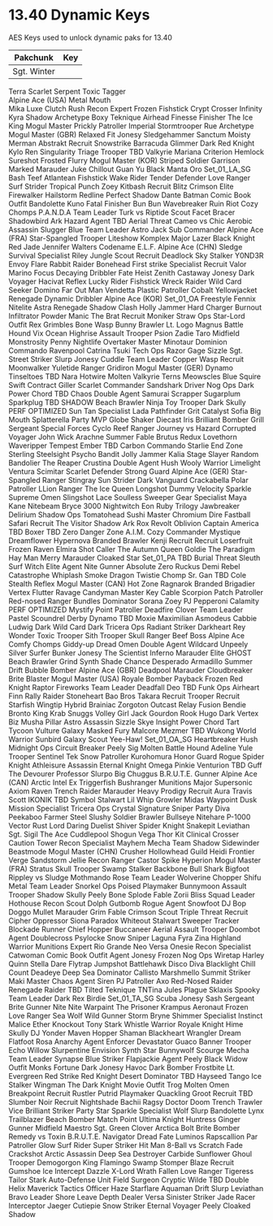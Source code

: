 # 13.40 Dynamic Keys
AES Keys used to unlock dynamic paks for 13.40

| Pakchunk          | Key                                                                   |
| ----------------- | --------------------------------------------------------------------- |
|  Sgt. Winter     
Terra
Scarlet Serpent 
Toxic Tagger    
Alpine Ace (USA)
Metal Mouth     
Mika
Luxe
Clutch
Rush
Recon Expert
Frozen Fishstick
Crypt Crosser
Infinity
Kyra
Shadow Archetype
Boxy
Teknique
Airhead
Finesse Finisher
The Ice King
Mogul Master
Prickly Patroller
Imperial Stormtrooper
Rue
Archetype
Mogul Master (GBR)
Relaxed Fit Jonesy
Sledgehammer
Sanctum
Moisty Merman
Abstrakt
Recruit
Snowstrike
Barracuda
Glimmer
Dark Red Knight
Kylo Ren
Singularity
Triage Trooper
TBD
Valkyrie
Mariana
Criterion
Hemlock
Sureshot
Frosted Flurry
Mogul Master (KOR)
Striped Soldier
Garrison
Marked Marauder
Juke
Chillout
Guan Yu
Black Manta
Oro
Set_01_LA_SG
Bash
Teef
Atlantean Fishstick
Wake Rider
Tender Defender
Love Ranger
Surf Strider
Tropical Punch Zoey
Kitbash
Recruit
Blitz
Crimson Elite
Firewalker
Hailstorm
Redline
Perfect Shadow
Dante
Batman Comic Book Outfit
Bandolette
Kuno
Fatal Finisher
Bun Bun
Wavebreaker
Ruin
Riot
Cozy Chomps
P.A.N.D.A Team Leader
Turk vs Riptide
Scout
Facet
Bracer
Shadowbird
Ark
Hazard Agent
TBD
Aerial Threat
Cameo vs Chic
Aerobic Assassin
Slugger
Blue Team Leader
Astro Jack
Sub Commander
Alpine Ace (FRA)
Star-Spangled Trooper
Liteshow
Komplex
Major Lazer
Black Knight
Red Jade
Jennifer Walters
Codename E.L.F.
Alpine Ace (CHN)
Sledge
Survival Specialist
Riley
Jungle Scout
Recruit
Deadlock
Sky Stalker
Y0ND3R
Envoy
Flare
Rabbit Raider
Bonehead
First strike Specialist
Recruit
Valor
Marino
Focus
Decaying Dribbler
Fate
Heist
Zenith
Castaway Jonesy
Dark Voyager
Hacivat
Reflex
Lucky Rider
Fishstick
Wreck Raider
Wild Card
Seeker
Domino
Far Out Man
Vendetta
Plastic Patroller
Cobalt
Yellowjacket
Renegade
Dynamic Dribbler
Alpine Ace (KOR)
Set_01_OA
Freestyle
Fennix
Nitelite
Astra
Renegade Shadow
Clash
Holly Jammer
Hard Charger
Burnout
Infiltrator
Powder
Manic
The Brat
Recruit
Moniker
Straw Ops
Star-Lord Outfit
Rex
Grimbles
Bone Wasp
Bunny Brawler
Lt. Logo
Magnus
Battle Hound
Vix
Ocean
Highrise Assault Trooper
Psion
Zadie
Taro
Midfield Monstrosity
Penny
Nightlife
Overtaker
Master Minotaur
Dominion
Commando
Ravenpool
Catrina
Tsuki
Tech Ops
Razor
Gage
Sizzle Sgt.
Street Striker
Slurp Jonesy
Cuddle Team Leader
Copper Wasp
Recruit
Moonwalker
Yuletide Ranger
Gridiron
Mogul Master (GER)
Dynamo
Tinseltoes
TBD
Nara
Hotwire
Molten Valkyrie
Terns
Meowscles
Blue Squire
Swift
Contract Giller
Scarlet Commander
Sandshark Driver
Nog Ops
Dark Power Chord
TBD
Chaos Double Agent
Samurai Scrapper
Sugarplum
Sparkplug
TBD
SHADOW Beach Brawler
Ninja
Toy Trooper
Dark Skully
PERF OPTIMIZED
Sun Tan Specialist
Lada
Pathfinder
Grit
Catalyst
Sofia
Big Mouth
Splatterella
Party MVP
Globe Shaker
Diecast
Iris
Brilliant Bomber
Grill Sergeant
Special Forces
Cyclo
Reef Ranger
Journey vs Hazard
Corrupted Voyager
John Wick
Arachne
Summer Fable
Brutus
Redux
Lovethorn
Waveripper
Tempest
Ember
TBD
Carbon Commando
Starlie
End Zone
Sterling
Steelsight
Psycho Bandit
Jolly Jammer
Kalia
Stage Slayer
Random
Bandolier
The Reaper
Crustina
Double Agent Hush
Wooly Warrior
Limelight
Ventura
Scimitar
Scarlet Defender
Strong Guard
Alpine Ace (GER)
Star-Spangled Ranger
Stingray
Sun Strider
Dark Vanguard
Crackabella
Polar Patroller
LLion
Ranger
The Ice Queen
Longshot
Dummy
Velocity
Sparkle Supreme
Omen
Slingshot
Lace
Soulless Sweeper
Gear Specialist Maya
Kane
Nitebeam
Bryce 3000
Nightwitch
Eon
Ruby
Trilogy
Jawbreaker
Delirium
Shadow Ops
Tomatohead
Sushi Master
Chromium
Dire
Fastball
Safari
Recruit
The Visitor
Shadow Ark
Rox
Revolt
Oblivion
Captain America
TBD
Boxer
TBD
Zero
Danger Zone
A.I.M.
Cozy Commander
Mystique
Dreamflower
Hypernova
Branded Brawler
Kenji
Recruit
Recruit
Loserfruit
Frozen Raven
Elmira
Shot Caller
The Autumn Queen
Goldie
The Paradigm
Hay Man
Merry Marauder
Cloaked Star
Set_01_PA
TBD
Burial Threat
Sleuth
Surf Witch
Elite Agent
Nite Gunner
Absolute Zero
Ruckus
Demi
Rebel
Catastrophe
Whiplash
Smoke Dragon
Twistie
Chomp Sr.
Gan
TBD
Cole
Stealth Reflex
Mogul Master (CAN)
Hot Zone
Ragnarok
Branded Brigadier
Vertex
Flutter
Ravage
Candyman
Master Key
Cable
Scorpion
Patch Patroller
Red-nosed Ranger
Bundles
Dominator
Sorana
Zoey
PJ Pepperoni
Calamity
PERF OPTIMIZED
Mystify
Point Patroller
Deadfire
Clover Team Leader
Pastel
Scoundrel
Derby Dynamo
TBD
Moxie
Maximilian
Asmodeus
Cabbie
Ludwig
Dark Wild Card
Dark Tricera Ops
Radiant Striker
Darkheart
Rey
Wonder
Toxic Trooper
Sith Trooper
Skull Ranger
Beef Boss
Alpine Ace
Comfy Chomps
Giddy-up
Dread Omen
Double Agent Wildcard
Unpeely
Silver Surfer
Bunker Jonesy
The Scientist
Inferno
Marauder Elite
GHOST Beach Brawler
Grind
Synth
Shade
Chance
Desperado
Armadillo
Summer Drift
Bubble Bomber
Alpine Ace (GBR)
Deadpool
Marauder
Cloudbreaker
Brite Blaster
Mogul Master (USA)
Royale Bomber
Payback
Frozen Red Knight
Raptor
Fireworks Team Leader
Deadfall
Deo
TBD
Funk Ops
Airheart
Finn
Rally Raider
Stoneheart
Bao Bros
Takara
Recruit
Trooper
Recruit
Starfish
Wingtip
Hybrid
Brainiac
Zorgoton
Outcast
Relay
Fusion
Bendie
Bronto
King Krab
Snuggs
Volley Girl
Jack Gourdon
Rook
Hugo
Dark Vertex
Biz
Musha
Pillar
Astro Assassin
Sizzle
Skye
Insight
Power Chord
Tart Tycoon
Vulture
Galaxy
Masked Fury
Malcore
Mezmer
TBD
Wukong
World Warrior
Sunbird
Galaxy Scout
Yee-Haw!
Set_01_OA_SG
Heartbreaker
Hush
Midnight Ops
Circuit Breaker
Peely
Sig
Molten Battle Hound
Adeline
Yule Trooper
Sentinel
Tek
Snow Patroller
Kurohomura
Honor Guard
Rogue Spider Knight
Athleisure Assassin
Eternal Knight
Omega
Pinkie
Venturion
TBD
Guff
The Devourer
Professor Slurpo
Big Chuggus
B.R.U.T.E. Gunner
Alpine Ace (CAN)
Arctic Intel
Ex
Triggerfish
Bushranger
Munitions Major
Supersonic
Axiom
Raven
Trench Raider
Marauder Heavy
Prodigy
Recruit
Aura
Travis Scott
IKONIK
TBD
Symbol Stalwart
Lil Whip
Growler
Midas
Waypoint
Dusk
Mission Specialist
Tricera Ops
Crystal
Signature Sniper
Party Diva
Peekaboo
Farmer Steel
Slushy Soldier
Brawler
Bullseye
Nitehare
P-1000
Vector
Rust Lord
Daring Duelist
Shiver
Spider Knight
Snakepit
Leviathan
Sgt. Sigil
The Ace
Cuddlepool
Shogun
Vega
Thor
Kit
Clinical Crosser
Caution
Tower Recon Specialist
Mayhem
Mecha Team Shadow
Sidewinder
Beastmode
Mogul Master (CHN)
Crusher
Hollowhead
Guild
Heidi
Frontier
Verge
Sandstorm
Jellie
Recon Ranger
Castor
Spike
Hyperion
Mogul Master (FRA)
Stratus
Skull Trooper
Swamp Stalker
Backbone
Bull Shark
Bigfoot
Rippley vs Sludge
Mothmando
Rose Team Leader
Wolverine
Chopper
Shifu
Metal Team Leader
Snorkel Ops
Poised Playmaker
Bunnymoon
Assault Trooper
Shadow Skully
Peely Bone
Splode
Fable
Zorii Bliss
Squad Leader
Hothouse
Recon Scout
Dolph
Gutbomb
Rogue Agent
Snowfoot
DJ Bop
Doggo
Mullet Marauder
Grim Fable
Crimson Scout
Triple Threat
Recruit
Cipher
Oppressor
Siona
Paradox
Whiteout
Stalwart Sweeper
Tracker
Blockade Runner
Chief Hopper
Buccaneer
Aerial Assault Trooper
Doombot Agent
Doublecross
Psylocke
Snow Sniper
Laguna
Fyra
Zina
Highland Warrior
Munitions Expert
Rio Grande
Neo Versa
Onesie
Recon Specialist
Catwoman Comic Book Outfit
Agent Jonesy
Frozen Nog Ops
Wiretap
Harley Quinn
Stella
Dare
Flytrap
Jumpshot
Battlehawk
Disco Diva
Blacklight
Chill Count
Deadeye
Deep Sea Dominator
Callisto
Marshmello
Summit Striker
Maki Master
Chaos Agent
Siren
PJ Patroller
Axo
Red-Nosed Raider
Renegade Raider
TBD
Tilted Teknique
TNTina
Jules
Plague
Sklaxis
Spooky Team Leader
Dark Rex
Birdie
Set_01_TA_SG
Scuba Jonesy
Sash Sergeant
Brite Gunner
Nite Nite
Warpaint
The Prisoner
Krampus
Aeronaut
Frozen Love Ranger
Sea Wolf
Wild Gunner
Storm
Bryne
Shimmer Specialist
Instinct
Malice
Ether
Knockout
Tony Stark
Whistle Warrior
Royale Knight
Hime
Skully
DJ Yonder
Maven
Hopper
Shaman
Blackheart
Wrangler
Dream
Flatfoot
Rosa
Anarchy Agent
Enforcer
Devastator
Guaco
Banner Trooper
Echo
Willow
Slurpentine
Envision
Synth Star
Bunnywolf
Scourge
Mecha Team Leader
Synapse
Blue Striker
Flapjackie
Agent Peely
Black Widow Outfit
Monks
Fortune
Dark Jonesy
Havoc
Dark Bomber
Frostbite
Lt. Evergreen
Red Strike
Red Knight
Desert Dominator
TBD
Hayseed
Tango
Ice Stalker
Wingman
The Dark Knight Movie Outfit
Trog
Molten Omen
Breakpoint
Recruit
Rustler
Putrid Playmaker
Quackling
Groot
Recruit
TBD
Slumber
Noir
Recruit
Nightshade
Bachii
Ragsy
Doctor Doom
Trench Trawler
Vice
Brilliant Striker
Party Star
Sparkle Specialist
Wolf
Slurp Bandolette
Lynx
Trailblazer
Beach Bomber
Match Point
Ultima Knight
Huntress
Ginger Gunner
Midfield Maestro
Sgt. Green Clover
Arctica
Bolt
Brite Bomber
Remedy vs Toxin
B.R.U.T.E. Navigator
Dread Fate
Luminos
Rapscallion
Par Patroller
Glow
Surf Rider
Super Striker
Hit Man
8-Ball vs Scratch
Fade
Crackshot
Arctic Assassin
Deep Sea Destroyer
Carbide
Sunflower
Ghoul Trooper
Demogorgon
King Flamingo
Swamp Stomper
Blaze
Recruit
Gumshoe
Ice Intercept
Dazzle
X-Lord
Wrath
Fallen Love Ranger
Tigeress
Tailor
Stark Auto-Defense Unit
Field Surgeon
Cryptic
Wilde
TBD
Double Helix
Maverick
Tactics Officer
Haze
Starflare
Aquaman
Drift
Slurp Leviathan
Bravo Leader
Shore Leave
Depth Dealer
Versa
Sinister Striker
Jade Racer
Interceptor
Jaeger
Cutiepie
Snow Striker
Eternal Voyager
Peely
Cloaked Shadow
